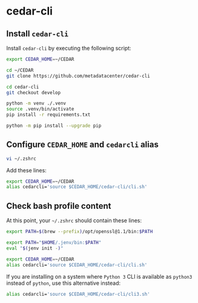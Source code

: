 # cedar-cli

## Install `cedar-cli`
Install `cedar-cli` by executing the following script:

```sh
export CEDAR_HOME=~/CEDAR

cd ~/CEDAR
git clone https://github.com/metadatacenter/cedar-cli

cd cedar-cli
git checkout develop

python -m venv ./.venv
source .venv/bin/activate
pip install -r requirements.txt

python -m pip install --upgrade pip
```

## Configure `CEDAR_HOME` and `cedarcli` alias

```sh
vi ~/.zshrc
```

Add these lines:

```sh
export CEDAR_HOME=~/CEDAR
alias cedarcli='source $CEDAR_HOME/cedar-cli/cli.sh'
```

## Check bash profile content

At this point, your `~/.zshrc` should contain these lines:

```sh
export PATH=$(brew --prefix)/opt/openssl@1.1/bin:$PATH

export PATH="$HOME/.jenv/bin:$PATH"
eval "$(jenv init -)"

export CEDAR_HOME=~/CEDAR
alias cedarcli='source $CEDAR_HOME/cedar-cli/cli.sh'
```

If you are installing on a system where `Python 3` CLI is available as `python3` instead of `python`, use this alternative instead:

```sh
alias cedarcli='source $CEDAR_HOME/cedar-cli/cli3.sh'
```
